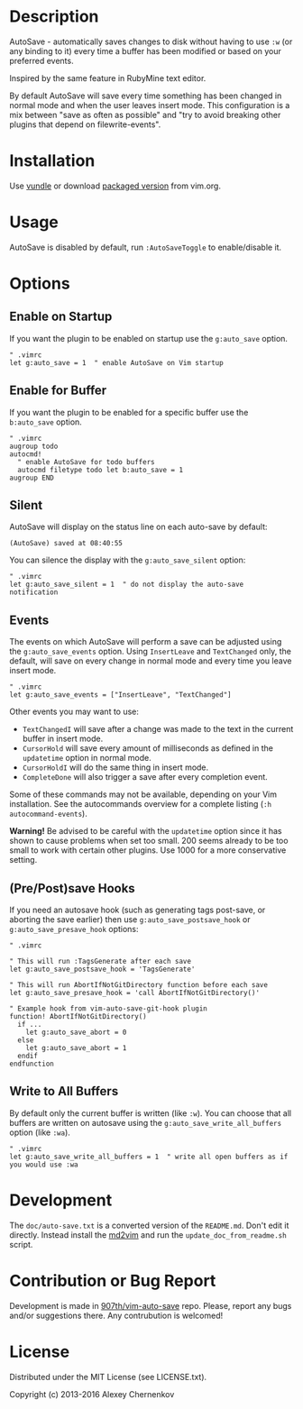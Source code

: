 # Description

AutoSave - automatically saves changes to disk without having to use `:w`
(or any binding to it) every time a buffer has been modified or based on your
preferred events.

Inspired by the same feature in RubyMine text editor.

By default AutoSave will save every time something has been changed in normal
mode and when the user leaves insert mode. This configuration is a mix between
"save as often as possible" and "try to avoid breaking other plugins that depend
on filewrite-events".


# Installation

Use [vundle](https://github.com/gmarik/vundle) or
download [packaged version](http://www.vim.org/scripts/script.php?script_id=4521)
from vim.org.


# Usage

AutoSave is disabled by default, run `:AutoSaveToggle` to enable/disable it.


# Options

## Enable on Startup

If you want the plugin to be enabled on startup use the `g:auto_save` option.

```VimL
" .vimrc
let g:auto_save = 1  " enable AutoSave on Vim startup
```

## Enable for Buffer

If you want the plugin to be enabled for a specific buffer use the `b:auto_save` option.

```VimL
" .vimrc
augroup todo
autocmd!
  " enable AutoSave for todo buffers
  autocmd filetype todo let b:auto_save = 1
augroup END
```

## Silent

AutoSave will display on the status line on each auto-save by default:

```
(AutoSave) saved at 08:40:55
```

You can silence the display with the `g:auto_save_silent` option:

```VimL
" .vimrc
let g:auto_save_silent = 1  " do not display the auto-save notification
```

## Events

The events on which AutoSave will perform a save can be adjusted using the
`g:auto_save_events` option. Using `InsertLeave` and `TextChanged` only,
the default, will save on every change in normal mode and every time you leave insert mode.

```VimL
" .vimrc
let g:auto_save_events = ["InsertLeave", "TextChanged"]
```

Other events you may want to use:

- `TextChangedI` will save after a change was made to the text in the current buffer in insert mode.
- `CursorHold` will save every amount of milliseconds as defined in the `updatetime` option in normal mode.
- `CursorHoldI` will do the same thing in insert mode.
- `CompleteDone` will also trigger a save after every completion event.

Some of these commands may not be available, depending on your Vim installation.
See the autocommands overview for a complete listing (`:h autocommand-events`).

**Warning!** Be advised to be careful with the `updatetime` option since it has shown to
cause problems when set too small. 200 seems already to be too small to work
with certain other plugins. Use 1000 for a more conservative setting.

## (Pre/Post)save Hooks

If you need an autosave hook (such as generating tags post-save, or aborting the save earlier)
then use `g:auto_save_postsave_hook` or `g:auto_save_presave_hook` options:

```VimL
" .vimrc

" This will run :TagsGenerate after each save
let g:auto_save_postsave_hook = 'TagsGenerate'

" This will run AbortIfNotGitDirectory function before each save
let g:auto_save_presave_hook = 'call AbortIfNotGitDirectory()'

" Example hook from vim-auto-save-git-hook plugin
function! AbortIfNotGitDirectory()
  if ...
    let g:auto_save_abort = 0
  else
    let g:auto_save_abort = 1
  endif
endfunction
```

## Write to All Buffers

By default only the current buffer is written (like `:w`). You can choose that
all buffers are written on autosave using the `g:auto_save_write_all_buffers`
option (like `:wa`).

```VimL
" .vimrc
let g:auto_save_write_all_buffers = 1  " write all open buffers as if you would use :wa
```


# Development

The `doc/auto-save.txt` is a converted version of the `README.md`. Don't edit
it directly. Instead install the [md2vim](https://github.com/FooSoft/md2vim) and
run the `update_doc_from_readme.sh` script.


# Contribution or Bug Report

Development is made in [907th/vim-auto-save](https://github.com/907th/vim-auto-save) repo.
Please, report any bugs and/or suggestions there. Any contrubution is welcomed!


# License

Distributed under the MIT License (see LICENSE.txt).

Copyright (c) 2013-2016 Alexey Chernenkov
